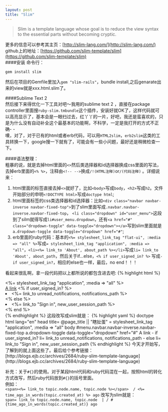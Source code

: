```yaml
---
layout: post
title: "Slim"
---
```


>Slim is a template language whose goal is to reduce the view syntax to the essential parts without becoming cryptic.

更多的信息可以参考其主页：[http://slim-lang.com/](http://slim-lang.com/)  
github上的地址：[https://github.com/slim-template/slim](https://github.com/slim-template/slim)  
####安装 
命令行：

    gem install slim
然后在项目的Gemfile里加入`gem "slim-rails"`，bundle install,之后genarate出来的view就是xxx.html.slim了。  

####Sublime Text 2  
然后接下来得优化一下工具对吧～我用的sublime text 2 ，直接在package controller里面搜`ruby-slim.tmbundle`这个插件，安装好就OK了，这样代码就可以高亮显示了，基本会是一眼扫过去，红丫丫的一片，好吧，我还是蛮喜欢的，只是为什么没有自动补全这个最基本的功能啊，不科学，一定是我打开的方式不正确- -  
噢，对了，对于已有的html或者erb代码，可以用`HTML2slim`，`erb2slim`这类的工具转换一下，google搜一下就有了，可能会有一些小问题，最好还是稍微检查一下。    

####语法整理：  
 粗暴的说，就是去掉html里面的`<>`然后类选择器和id选择器换成css里面的写法，去掉erb里面的`<% %>`，注释由`<!-- -->`换成`/!(HTML注释)`or`/(代码注释)` 。详细说来：  
1. html里面的标签直接去掉`<>`就好了，比如`<body>`写成`body`，`<h2>`写成`h2`。文件开始部分的申明`<!DOCTYPE html>`写成`doctype html`;  
2. html里面标签的css类选择器和id选择器：比如`<div class="navbar navbar-inverse navbar-fixed-top">`到了slim里面写成`.navbar.navbar-inverse.navbar-fixed-top`， `<li class="dropdown" id="user_menu">`这段到了silm就得写成`li#user_menu.dropdown`，还有`<a href="#" class="dropdown-toggle" data-toggle="dropdown"></a>`写到slim里面就是`a.dropdown-toggle data-toggle="dropdown" href="#"`;  
3. erb里面的ruby代码：基本的`<%= stylesheet_link_tag "flat-ui", :media => "all" %>`写成`= stylesheet_link_tag "application", :media => "all"`，`<li><%= link_to 'About', about_path %></li>`写成`li= link_to 'About', about_path`，然后关于if...else，`<% if user_signed_in? %>` 写成`- if user_signed_in?`，相应的else也一样，最后，no end！！！  

看起来很乱啊，拿一段代码把以上都所说的都包含进去吧:
{% highlight html %}
<!DOCTYPE html>
<html lang="en">
  <head>
    <title><%= @page_title || "瞎扯蛋" %></title>
    <%= stylesheet_link_tag "application", :media => "all" %>
  </head>
 <body>
   <div class="navbar navbar-inverse navbar-fixed-top" id="menu">
     <a href="#" class="dropdown-toggle" data-toggle="dropdown">A link</a>
     <% if user_signed_in? %>
       <li><%= link_to unread_notifications, notifications_path %></li>
    <% else %>
      <li><%= link_to "Sign in", new_user_session_path  %></li>
    <% end %>
   </div>
 </body>
{% endhighlight %}
 这段改写成slim就是：
{% highlight yaml %}
doctype html
lang="en"
head
  title= @page_title || "瞎扯蛋"
  = stylesheet_link_tag "application", :media => "all"
body
  #menu.navbar.navbar-inverse.navbar-fixed-top
    a.dropdown-toggle data-toggle="dropdown" href="#" A link
    - if user_signed_in?
      li= link_to unread_notifications, notifications_path
    - else
      li= link_to "Sign in", new_user_session_path
{% endhighlight %}
今天才开始写，了解到的就上面这些了。最后给个参考链接：[http://blogs.ejb.cc/archives/2684/ruby-slim-template-language](http://blogs.ejb.cc/archives/2684/ruby-slim-template-language)




补充：关于`#{}`的使用。对于某段html代码和ruby代码混在一起，按照html的转化方式改写，然后ruby代码放到`#{}`的括号里面。  
例如：  
`<span><%= link_to topic.node.name, topic.node %></span>  / <%= time_ago_in_words(topic.created_at) %> ago` 
改写为slim就是：  
`span= link_to topic.node.name, topic.node  | / #{time_ago_in_words(topic.created_at)} ago`